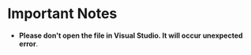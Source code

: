 # Important Notes

- **Please don't open the file in Visual Studio. It will occur unexpected error**.

